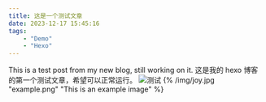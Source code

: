 ```yaml
---
title: 这是一个测试文章
date: 2023-12-17 15:45:16
tags:
    - "Demo"
    - "Hexo"
---
```

This is a test post from my new blog, still working on it.
这是我的 hexo 博客的第一个测试文章，希望可以正常运行。
![测试](/img/joy.jpg)
{% /img/joy.jpg "example.png" "This is an example image" %}
